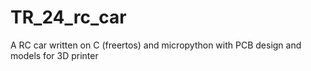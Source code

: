 # TR_24_rc_car
A RC car written on C (freertos) and micropython with PCB design and models for 3D printer
